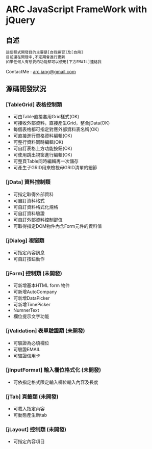 # ARC JavaScript FrameWork with jQuery

## 自述

```sh
這個程式開發目的主要是[自我練習]及[自用]
目前還在開發中,不定期會進行更新
如果任何人有想要的功能都可以使用[下方EMAIL]連絡我
```
ContactMe : arc.jang@gmail.com

## 源碼開發狀況

### [TableGrid] 表格控制類

 - 可由Table直接套用Grid樣式(OK)
 - 可接收外部資料，直接產生Grid，整合jData(OK)
 - 每個表格都可指定對應外部資料表名稱(OK)
 - 可直接進行單格資料編輯(OK)
 - 可整行資料同時編輯(OK)
 - 可自訂表格上方功能按鈕(OK) 
 - 可使用跳出視窗進行編輯(OK) 
 - 可整頁Table同時編輯再一次儲存
 - 可產生子GRID用來檢視母GRID清單的細節
	
### [jData] 資料控制類

 - 可指定取得外部資料
 - 可自訂資料格式
 - 可自訂資料格式化規格
 - 可自訂資料驗證
 - 可自訂外部資料控制鍵值
 - 可取得指定DOM物件內含Form元件的資料值
 
### [jDialog] 視窗類

 - 可指定內容訊息
 - 可自訂按鈕動作

### [jForm] 控制類 (未開發)

 - 可新增基本HTML form 物件
 - 可新增AutoCompany
 - 可新增DataPicker
 - 可新增TimePicker
 - NumnerText
 - 欄位提示文字功能
 
### [jValidation] 表單驗證類 (未開發)

 - 可驗證為必填欄位
 - 可驗證EMAIL
 - 可驗證信用卡
 
### [jInputFormat] 輸入欄位格式化 (未開發)

 - 可依指定格式限定輸入欄位輸入內容及長度
 
### [jTab] 頁籤類 (未開發)

 - 可載入指定內容
 - 可動態產生新tab

### [jLayout] 控制類 (未開發)

 - 可指定內容項目

 
 

[ContactMe]:mailto:arc.jang@gmail.com